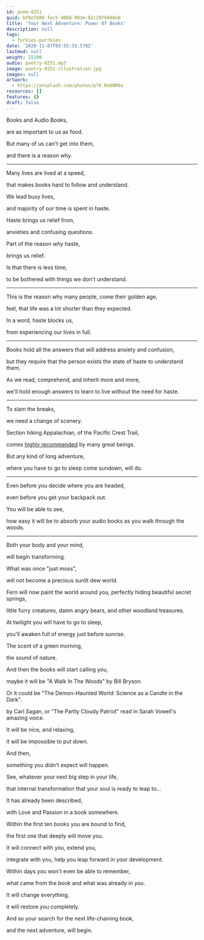 ```yaml
---
id: poem-0251
guid: bf8ef680-fec5-4868-983e-82c2976040a8
title: 'Your Next Adventure: Power Of Books'
description: null
tags:
  - furkies-purrkies
date: '2020-11-07T03:55:33.578Z'
lastmod: null
weight: 25100
audio: poetry-0251.mp3
image: poetry-0251-illustration.jpg
images: null
artwork:
  - https://unsplash.com/photos/p76_Ro6BM8o
resources: []
features: {}
draft: false
---
```


Books and Audio Books,

are as important to us as food.

But many of us can't get into them,

and there is a reason why.

---

Many lives are lived at a speed,

that makes books hard to follow and understand.

We lead busy lives,

and majority of our time is spent in haste.

Haste brings us relief from,

anxieties and confusing questions.

Part of the reason why haste,

brings us relief.

Is that there is less time,

to be bothered with things we don't understand.

---

This is the reason why many people, come their golden age,

feel, that life was a lot shorter than they expected.

In a word, haste blocks us,

from experiencing our lives in full.

---

Books hold all the answers that will address anxiety and confusion,

but they require that the person exists the state of haste to understand them.

As we read, comprehend, and inherit more and more,

we'll hold enough answers to learn to live without the need for haste.

---

To slam the breaks,

we need a change of scenery.

Section hiking Appalachian, of the Pacific Crest Trail,

comes [highly recommended](https://www.youtube.com/watch?v=hPSvdKTEZug) by many great beings.

But any kind of long adventure,

where you have to go to sleep come sundown, will do.

---

Even before you decide where you are headed,

even before you get your backpack out.

You will be able to see,

how easy it will be to absorb your audio books as you walk through the woods.

---

Both your body and your mind,

will begin transforming.

What was once "just moss",

will not become a precious sunlit dew world.

Fern will now paint the world around you, perfectly hiding beautiful secret springs,

little furry creatures, damn angry bears, and other woodland treasures.

At twilight you will have to go to sleep,

you'll awaken full of energy just before sunrise.

The scent of a green morning,

the sound of nature.

And then the books will start calling you,

maybe it will be "A Walk In The Woods" by Bill Bryson.

Or it could be "The Demon-Haunted World: Science as a Candle in the Dark".

by Carl Sagan, or "The Partly Cloudy Patriot" read in Sarah Vowell's amazing voice.

It will be nice, and relaxing,

it will be impossible to put down.

And then,

something you didn't expect will happen.

See, whatever your next big step in your life,

that internal transformation that your soul is ready to leap to...

It has already been described,

with Love and Passion in a book somewhere.

Within the first ten books you are bound to find,

the first one that deeply will move you.

It will connect with you, extend you,

integrate with you, help you leap forward in your development.

Within days you won't even be able to remember,

what came from the book and what was already in you.

It will change everything,

it will restore you completely.

And so your search for the next life-chaining book,

and the next adventure, will begin.
